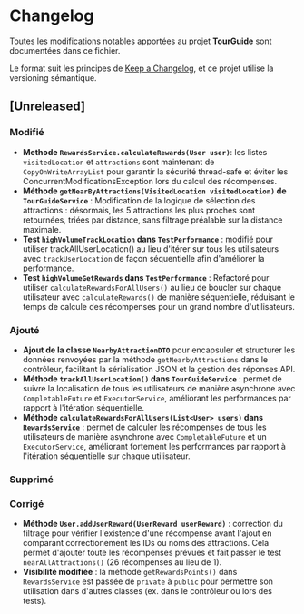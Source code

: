 # Changelog

Toutes les modifications notables apportées au projet **TourGuide** sont documentées dans ce fichier.

Le format suit les principes de [Keep a Changelog](https://keepachangelog.com/fr/1.0.0/), et ce projet utilise la versioning sémantique.

## [Unreleased]

### Modifié
- **Methode `RewardsService.calculateRewards(User user)`**: les listes `visitedLocation` et `attractions` sont maintenant de `CopyOnWriteArrayList` pour garantir la sécurité thread-safe et éviter les ConcurrentModificationsException lors du calcul des récompenses.
- **Méthode `getNearByAttractions(VisitedLocation visitedLocation)` de `TourGuideService`** : Modification de la logique de sélection des attractions : désormais, les 5 attractions les plus proches sont retournées, triées par distance, sans filtrage préalable sur la distance maximale.
- **Test `highVolumeTrackLocation` dans `TestPerformance`** : modifié pour utiliser trackAllUserLocation() au lieu d'itérer sur tous les utilisateurs avec `trackUserLocation` de façon séquentielle afin d'améliorer la performance.
- **Test `highVolumeGetRewards` dans `TestPerformance`** :  Refactoré pour utiliser `calculateRewardsForAllUsers()` au lieu de boucler sur chaque utilisateur avec `calculateRewards()` de manière séquentielle, réduisant le temps de calcule des récompenses pour un grand nombre d'utilisateurs.

  
### Ajouté
- **Ajout de la classe `NearbyAttractionDTO`** pour encapsuler et structurer les données renvoyées par la méthode `getNearbyAttractions` dans le contrôleur, facilitant la sérialisation JSON et la gestion des réponses API.
- **Méthode `trackAllUserLocation()` dans `TourGuideService`** : permet de suivre la localisation de tous les utilisateurs de manière asynchrone avec `CompletableFuture` et `ExecutorService`, améliorant les performances par rapport à l'itération séquentielle.
- **Méthode `calculateRewardsForAllUsers(List<User> users)` dans `RewardsService`** : permet de calculer les récompenses de tous les utilisateurs de manière asynchrone avec `CompletableFuture` et un `ExecutorService`, améliorant fortement les performances par rapport à l'itération séquentielle sur chaque utilisateur.


### Supprimé

### Corrigé
- **Méthode `User.addUserReward(UserReward userReward)`** : correction du filtrage pour vérifier l'existence d'une récompense avant l'ajout en comparant correctionement les IDs ou noms des attractions. Cela permet d'ajouter toute les récompenses prévues et fait passer le test `nearAllAttractions()` (26 récompenses au lieu de 1).
- **Visibilité modifiée** : la méthode `getRewardsPoints()` dans `RewardsService` est passée de `private` à `public` pour permettre son utilisation dans d'autres classes (ex. dans le contrôleur ou lors des tests).

  